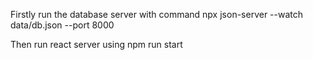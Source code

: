 Firstly run the database server with command
npx json-server --watch data/db.json --port 8000

Then run react server using
npm run start

